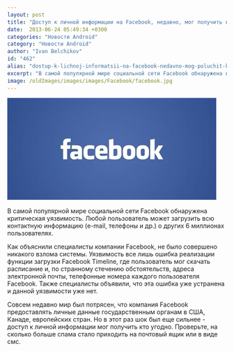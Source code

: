 ```yaml
---
layout: post
title: "Доступ к личной информации на Facebook, недавно, мог получить каждый"
date:  2013-06-24 05:49:34 +0300
categories: "Новости Android"
category: "Новости Android"
author: "Ivan Belchikov"
id: "462"
alias: "dostup-k-lichnoj-informatsii-na-facebook-nedavno-mog-poluchit-kazhdyj"
excerpt: "В самой популярной мире социальной сети Facebook обнаружена критическая уязвимость. Любой пользователь может загрузить всю контактную информацию (e-mail, телефоны и др.) о других 6 миллионах пользователях."
image: /oldImages/images/images/Facebook/facebook.jpg
---
```

<img src="/oldImages/images/images/Facebook/facebook.jpg" alt="Facebook"  />

В самой популярной мире социальной сети Facebook обнаружена критическая уязвимость. Любой пользователь может загрузить всю контактную информацию (e-mail, телефоны и др.) о других 6 миллионах пользователях.


Как объяснили специалисты компании Facebook, не было совершено никакого взлома системы. Уязвимость все лишь ошибка реализации функции загрузки Facebook Timeline, где пользователь мог скачать расписание и, по странному стечению обстоятельств, адреса электронной почты, телефонные номера каждого пользователя Facebook. Также специалисты объявили, что эта ошибка уже устранена и данной уязвимости уже нет.

Совсем недавно мир был потрясен, что компания Facebook предоставлять личные данные государственным органам в США, Канаде, европейских стран. Но в этот раз шок был еще сильнее - доступ к личной информации мог получить кто угодно. Проверьте, на сколько больше спама стало приходить на почтовый ящик или в виде смс.
